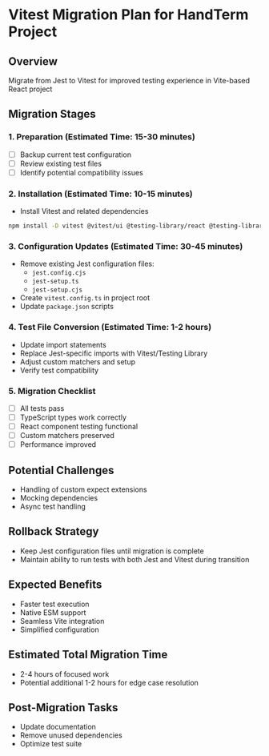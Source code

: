 # Vitest Migration Plan for HandTerm Project

## Overview
Migrate from Jest to Vitest for improved testing experience in Vite-based React project

## Migration Stages

### 1. Preparation (Estimated Time: 15-30 minutes)
- [ ] Backup current test configuration
- [ ] Review existing test files
- [ ] Identify potential compatibility issues

### 2. Installation (Estimated Time: 10-15 minutes)
- Install Vitest and related dependencies
```bash
npm install -D vitest @vitest/ui @testing-library/react @testing-library/jest-dom jsdom
```

### 3. Configuration Updates (Estimated Time: 30-45 minutes)
- Remove existing Jest configuration files:
  - `jest.config.cjs`
  - `jest-setup.ts`
  - `jest-setup.cjs`
- Create `vitest.config.ts` in project root
- Update `package.json` scripts

### 4. Test File Conversion (Estimated Time: 1-2 hours)
- Update import statements
- Replace Jest-specific imports with Vitest/Testing Library
- Adjust custom matchers and setup
- Verify test compatibility

### 5. Migration Checklist
- [ ] All tests pass
- [ ] TypeScript types work correctly
- [ ] React component testing functional
- [ ] Custom matchers preserved
- [ ] Performance improved

## Potential Challenges
- Handling of custom expect extensions
- Mocking dependencies
- Async test handling

## Rollback Strategy
- Keep Jest configuration files until migration is complete
- Maintain ability to run tests with both Jest and Vitest during transition

## Expected Benefits
- Faster test execution
- Native ESM support
- Seamless Vite integration
- Simplified configuration

## Estimated Total Migration Time
- 2-4 hours of focused work
- Potential additional 1-2 hours for edge case resolution

## Post-Migration Tasks
- Update documentation
- Remove unused dependencies
- Optimize test suite
